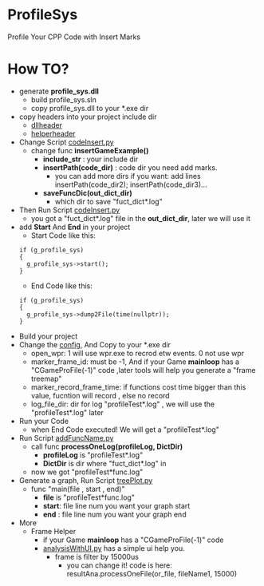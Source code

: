 # ProfileSys
 Profile Your CPP Code with Insert Marks

# How TO?
- generate **profile_sys.dll**
  - build profile_sys.sln
  - copy profile_sys.dll to your *.exe dir
- copy headers into your project include dir
  - [dllheader](Profile\profile_sys\include\game_profile_sys.h)
  - [helperheader](Profile\profile_sys\include\game_profile_sys_helper.h)
- Change Script [codeInsert.py](Profile\tools\codeInsert.py)
  - change func **insertGameExample()**
    - **include_str** : your include dir 
    - **insertPath(code_dir)** : code dir you need add marks.
      - you can add more dirs if you want: add lines insertPath(code_dir2); insertPath(code_dir3)...
    - **saveFuncDic(out_dict_dir)**
      -  which dir to save "fuct_dict*.log"
 -  Then Run Script [codeInsert.py](Profile\tools\codeInsert.py)
    -  you got a "fuct_dict*.log" file in the **out_dict_dir**, later we will use it
 -  add **Start** And **End** in your project
    -  Start Code like this:
    ```
    if (g_profile_sys)
    {
      g_profile_sys->start();
    }
    ```
    -  End Code like this:
    ```
    if (g_profile_sys)
    {
      g_profile_sys->dump2File(time(nullptr));
    }
    ```
 -  Build your project
 -  Change the [config](Profile\profile_sys\game_profile_sys.xml), And Copy to your *.exe dir
    -  open_wpr: 1 will use wpr.exe to recrod etw events. 0 not use wpr
    -  marker_frame_id: must be -1, And if your Game **mainloop** has a "CGameProFile(-1)" code ,later tools will help you generate a "frame treemap"
    -  marker_record_frame_time: if functions cost time bigger than this value, fucntion will record , else no record
    -  log_file_dir: dir for log "profileTest*.log" , we will use the "profileTest*.log" later
 -  Run your Code
    - when End Code executed! We will get a "profileTest*.log" 
- Run Script [addFuncName.py](Profile\tools\addFuncName.py)
  - call func **processOneLog(profileLog, DictDir)**
    - **profileLog** is "profileTest*.log"
    - **DictDir** is dir where "fuct_dict*.log" in
  - now we got "profileTest*func.log"
- Generate a graph, Run Script [treePlot.py](Profile\tools\treePlot.py)
  - func "main(file , start , end)"
    - **file** is "profileTest*func.log"
    - **start**: file line num you want your graph start
    - **end** : file line num you want your graph end 
- More
  - Frame Helper
    - if your Game **mainloop** has a "CGameProFile(-1)" code
    - [analysisWithUI.py](Profile\tools\analysisWithUI.py) has a simple ui help you. 
      - frame is filter by 15000us
        - you can change it! code is here: resultAna.processOneFile(or_file, fileName1, 15000)